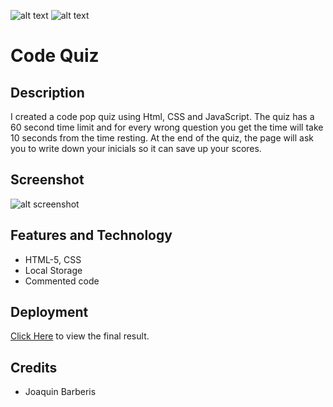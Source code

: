 
![alt text](https://img.shields.io/badge/License-GPLv2-brightgreen)
![alt text](https://img.shields.io/badge/Ver.-1.0.0-blue)
# Code Quiz

## Description

I created a code pop quiz using Html, CSS and JavaScript.
The quiz has a 60 second time limit and for every wrong question you get the time will take 10 seconds from the time resting. At the end of the quiz, the page will ask you to write down your inicials so it can save up your scores.
## Screenshot

![alt screenshot]()


## Features and Technology

- HTML-5, CSS
- Local Storage
- Commented code
  

## Deployment
[Click Here](https://jbarberisv.github.io/refactor-jb-horiseon/) to view the final result.


## Credits

* Joaquin Barberis